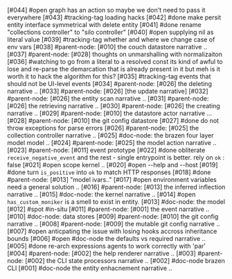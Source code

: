 [#044] #open graph has an action so maybe we don't need to pass it everywhere
[#043]      #tracking-tag loading hacks
[#042]       #done make persit entity interface symmetrical with delete entity
[#041]       #done rename "collections controller" to "silo controller"
[#040] #open supplying nil as literal value
[#039]       #tracking-tag whether and where we change case of env vars
[#038]       #parent-node: [#010] the couch datastore narrative ..
[#037]       #parent-node: [#028] thoughts on unmarshalling with normalizaiton
[#036]    #watching to go from a literal to a resolved const its kind of awful
             to lose and re-parse the demarcation that is already present
             in it but meh is it worth it to hack the algorithm for this?
[#035]       #tracking-tag events that should not be UI-level events
[#034]       #parent-node: [#026] the deleting narrative ..
[#033]       #parent-node: [#026]  [the update narrative]
[#032]       #parent-node: [#026] the entity scan narrative ..
[#031]       #parent-node: [#026] the retrieving narrative ..
[#030]       #parent-node: [#026] the creating narrative ..
[#029]       #parent-node: [#010] the datastore actor narrative ...
[#028]       #parent-node: [#010] the git config datastore
[#027]       #done do not throw exceptions for parse errors
[#026]       #parent-node: [#025] the collection controller narrative ..
[#025]       #doc-node: the brazen four layer model model ..
[#024]       #parent-node: [#025] the model action narrative ..
[#023]       #parent-node: [#011] event prototype
[#022]       #done obliterate `receive_negative_event` and the rest - single
             entrypoint is better. rely on `ok` : false
[#021] #open scope kernel ..
[#020] #open  --help and --host
[#019]       #done turn `is_positive` into `ok` to match HTTP responses
[#018]       #done #parent-node: [#013] "model ivars.."
[#017] #open environment variables need a general solution ..
[#016]       #parent-node: [#013] the inferred inflection narrative ..
[#015]       #doc-node: the kernel narrative ..
[#014] #open `has_custom_moniker` is a smell to exist in entity.
[#013]       #doc-node: the model
[#012]       #spot #in-situ
[#011]       #parent-node: [#001] the event narrative ..
[#010]       #doc-node: data stores
[#009]       #parent-node: [#010] the git config narrative ..
[#008]       #parent-node: [#009] the mutable git config narrative ..
[#007] #open anticpating the issue with losing hooks accross inheritance bounds
[#006] #open #doc-node the defaults vs required narrative ..
[#005]       #done re-arch expressions agents to work correctly with 'par'
[#004]       #parent-node: [#002] the help renderer narrative ..
[#003]       #parent-node: [#002] the CLI state processors narrative ..
[#002]       #doc-node brazen CLI
[#001]       #doc-node the entity enhacnement narrative ..
